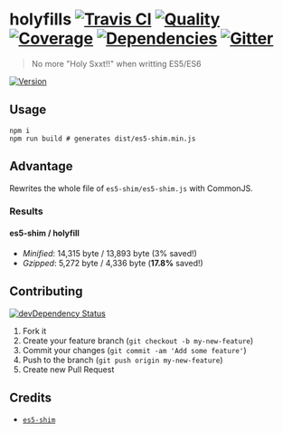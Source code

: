 # holyfills [![Travis CI][travis-image]][travis-url] [![Quality][codeclimate-image]][codeclimate-url] [![Coverage][coveralls-image]][coveralls-url] [![Dependencies][gemnasium-image]][gemnasium-url] [![Gitter][gitter-image]][gitter-url]
> No more "Holy Sxxt!!" when writting ES5/ES6

[![Version][npm-image]][npm-url]


## Usage

```shell
npm i
npm run build # generates dist/es5-shim.min.js
```


## Advantage

Rewrites the whole file of `es5-shim/es5-shim.js` with CommonJS.

### Results

#### es5-shim / holyfill

* *Minified*: 14,315 byte / 13,893 byte (3% saved!)
* *Gzipped*: 5,272 byte / 4,336 byte (**17.8%** saved!)


## Contributing

[![devDependency Status][david-dm-image]][david-dm-url]

1. Fork it
2. Create your feature branch (`git checkout -b my-new-feature`)
3. Commit your changes (`git commit -am 'Add some feature'`)
4. Push to the branch (`git push origin my-new-feature`)
5. Create new Pull Request


## Credits

* [`es5-shim`](https://github.com/es-shims/es5-shim)


[npm-image]: https://img.shields.io/npm/v/holyfills.svg?style=flat-square
[npm-url]: https://www.npmjs.org/package/holyfills

[travis-image]: https://img.shields.io/travis/tomchentw/holyfills.svg?style=flat-square
[travis-url]: https://travis-ci.org/tomchentw/holyfills
[codeclimate-image]: https://img.shields.io/codeclimate/github/tomchentw/holyfills.svg?style=flat-square
[codeclimate-url]: https://codeclimate.com/github/tomchentw/holyfills
[coveralls-image]: https://img.shields.io/coveralls/tomchentw/holyfills.svg?style=flat-square
[coveralls-url]: https://coveralls.io/r/tomchentw/holyfills
[gemnasium-image]: https://img.shields.io/gemnasium/tomchentw/holyfills.svg?style=flat-square
[gemnasium-url]: https://gemnasium.com/tomchentw/holyfills
[gitter-image]: https://badges.gitter.im/Join%20Chat.svg
[gitter-url]: https://gitter.im/tomchentw/holyfills?utm_source=badge&utm_medium=badge&utm_campaign=pr-badge&utm_content=badge
[david-dm-image]: https://img.shields.io/david/dev/tomchentw/holyfills.svg?style=flat-square
[david-dm-url]: https://david-dm.org/tomchentw/holyfills#info=devDependencies
